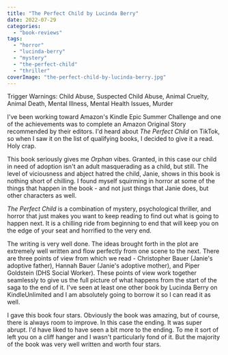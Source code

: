 ```yaml
---
title: "The Perfect Child by Lucinda Berry"
date: 2022-07-29
categories: 
  - "book-reviews"
tags: 
  - "horror"
  - "lucinda-berry"
  - "mystery"
  - "the-perfect-child"
  - "thriller"
coverImage: "the-perfect-child-by-lucinda-berry.jpg"
---
```


Trigger Warnings: Child Abuse, Suspected Child Abuse, Animal Cruelty, Animal Death, Mental Illness, Mental Health Issues, Murder

I've been working toward Amazon's Kindle Epic Summer Challenge and one of the achievements was to complete an Amazon Original Story recommended by their editors. I'd heard about _The Perfect Child_ on TikTok, so when I saw it on the list of qualifying books, I decided to give it a read. Holy crap.

This book seriously gives me _Orphan_ vibes. Granted, in this case our child in need of adoption isn't an adult masquerading as a child, but still. The level of viciousness and abject hatred the child, Janie, shows in this book is nothing short of chilling. I found myself squirming in horror at some of the things that happen in the book - and not just things that Janie does, but other characters as well.

_The Perfect Child_ is a combination of mystery, psychological thriller, and horror that just makes you want to keep reading to find out what is going to happen next. It is a chilling ride from beginning to end that will keep you on the edge of your seat and horrified to the very end.

The writing is very well done. The ideas brought forth in the plot are extremely well written and flow perfectly from one scene to the next. There are three points of view from which we read - Christopher Bauer (Janie's adoptive father), Hannah Bauer (Janie's adoptive mother), and Piper Goldstein (DHS Social Worker). These points of view work together seamlessly to give us the full picture of what happens from the start of the saga to the end of it. I've seen at least one other book by Lucinda Berry on KindleUnlimited and I am absolutely going to borrow it so I can read it as well.

I gave this book four stars. Obviously the book was amazing, but of course, there is always room to improve. In this case the ending. It was super abrupt. I'd have liked to have seen a bit more to the ending. To me it sort of left you on a cliff hanger and I wasn't particularly fond of it. But the majority of the book was very well written and worth four stars.
